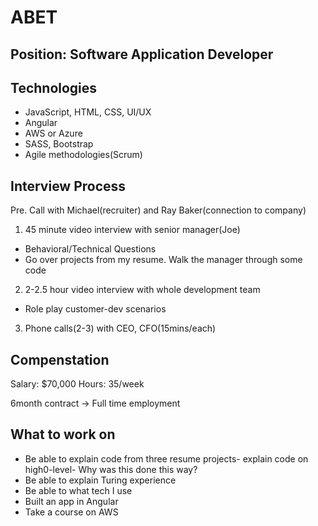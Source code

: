 # ABET

## Position: Software Application Developer

## Technologies

- JavaScript, HTML, CSS, UI/UX
- Angular
- AWS or Azure
- SASS, Bootstrap
- Agile methodologies(Scrum)

## Interview Process

Pre.  Call with Michael(recruiter) and Ray Baker(connection to company)

1.  45 minute video interview with senior manager(Joe)

- Behavioral/Technical Questions
- Go over projects from my resume. Walk the manager through some code

2.  2-2.5 hour video interview with whole development team

- Role play customer-dev scenarios

3. Phone calls(2-3) with CEO, CFO(15mins/each)

## Compenstation

Salary: $70,000
Hours: 35/week

6month contract -> Full time employment

## What to work on

- Be able to explain code from three resume projects- explain code on high0-level- Why was this done this way?
- Be able to explain Turing experience
- Be able to what tech I use
- Built an app in Angular
- Take a course on AWS
